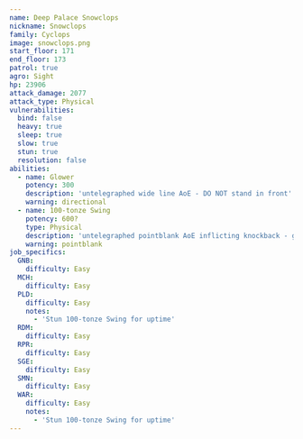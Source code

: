 ```yaml
---
name: Deep Palace Snowclops
nickname: Snowclops
family: Cyclops
image: snowclops.png
start_floor: 171
end_floor: 173
patrol: true
agro: Sight
hp: 23906
attack_damage: 2077
attack_type: Physical
vulnerabilities:
  bind: false
  heavy: true
  sleep: true
  slow: true
  stun: true
  resolution: false
abilities:
  - name: Glower
    potency: 300
    description: 'untelegraphed wide line AoE - DO NOT stand in front'
    warning: directional
  - name: 100-tonze Swing
    potency: 600?
    type: Physical
    description: 'untelegraphed pointblank AoE inflicting knockback - get away'
    warning: pointblank
job_specifics:
  GNB:
    difficulty: Easy
  MCH:
    difficulty: Easy
  PLD:
    difficulty: Easy
    notes:
      - 'Stun 100-tonze Swing for uptime'
  RDM:
    difficulty: Easy
  RPR:
    difficulty: Easy
  SGE:
    difficulty: Easy
  SMN:
    difficulty: Easy
  WAR:
    difficulty: Easy
    notes:
      - 'Stun 100-tonze Swing for uptime'
---
```

